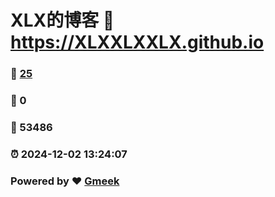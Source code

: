 # XLX的博客 :link: https://XLXXLXXLX.github.io 
### :page_facing_up: [25](https://XLXXLXXLX.github.io/tag.html) 
### :speech_balloon: 0 
### :hibiscus: 53486 
### :alarm_clock: 2024-12-02 13:24:07 
### Powered by :heart: [Gmeek](https://github.com/Meekdai/Gmeek)
